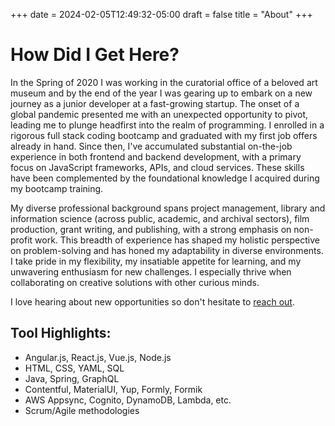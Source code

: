 +++
date = 2024-02-05T12:49:32-05:00
draft = false
title = "About"
+++

# How Did I Get Here?
In the Spring of 2020 I was working in the curatorial office of a beloved art museum and by the end of the year I was gearing up to embark on a new journey as a junior developer at a fast-growing startup. The onset of a global pandemic presented me with an unexpected opportunity to pivot, leading me to plunge headfirst into the realm of programming. I enrolled in a rigorous full stack coding bootcamp and graduated with my first job offers already in hand. Since then, I've accumulated substantial on-the-job experience in both frontend and backend development, with a primary focus on JavaScript frameworks, APIs, and cloud services. These skills have been complemented by the foundational knowledge I acquired during my bootcamp training.

My diverse professional background spans project management, library and information science (across public, academic, and archival sectors), film production, grant writing, and publishing, with a strong emphasis on non-profit work. This breadth of experience has shaped my holistic perspective on problem-solving and has honed my adaptability in diverse environments. I take pride in my flexibility, my insatiable appetite for learning, and my unwavering enthusiasm for new challenges. I especially thrive when collaborating on creative solutions with other curious minds.

I love hearing about new opportunities so don't hesitate to [reach out](mailto:Jordan.S.Spencer@gmail.com).

## Tool Highlights:
- Angular.js, React.js, Vue.js, Node.js
- HTML, CSS, YAML, SQL
- Java, Spring, GraphQL
- Contentful, MaterialUI, Yup, Formly, Formik
- AWS Appsync, Cognito, DynamoDB, Lambda, etc.
- Scrum/Agile methodologies